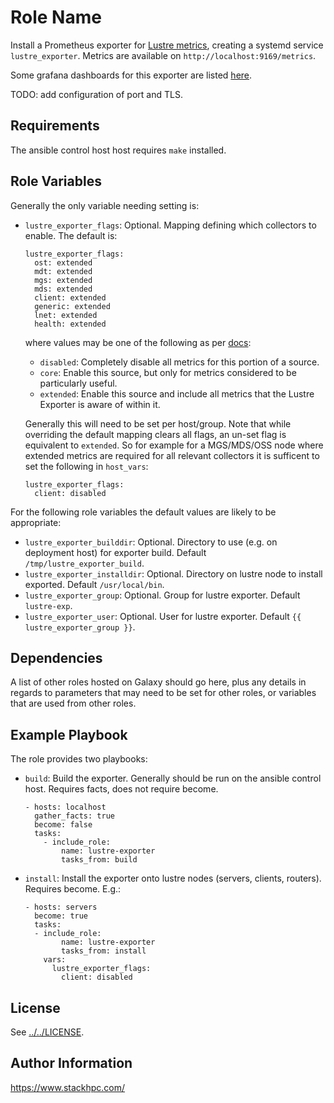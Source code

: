 Role Name
=========

Install a Prometheus exporter for [Lustre metrics](https://github.com/HewlettPackard/lustre_exporter), creating a systemd service `lustre_exporter`. Metrics are available on `http://localhost:9169/metrics`.

Some grafana dashboards for this exporter are listed [here](https://github.com/HewlettPackard/lustre_exporter/issues/45#issuecomment-454393303).

TODO: add configuration of port and TLS.

Requirements
------------

The ansible control host host requires `make` installed.

Role Variables
--------------

Generally the only variable needing setting is:

- `lustre_exporter_flags`: Optional. Mapping defining which collectors to enable. The default is:

      lustre_exporter_flags:
        ost: extended
        mdt: extended
        mgs: extended
        mds: extended
        client: extended
        generic: extended
        lnet: extended
        health: extended

  where values may be one of the following as per [docs](https://github.com/HewlettPackard/lustre_exporter#flags):
    - `disabled`: Completely disable all metrics for this portion of a source.
    - `core`: Enable this source, but only for metrics considered to be particularly useful.
    - `extended`: Enable this source and include all metrics that the Lustre Exporter is aware of within it.

  Generally this will need to be set per host/group. Note that while overriding the default mapping clears all flags, an un-set flag is equivalent to `extended`. So for example for a MGS/MDS/OSS 
  node where extended metrics are required for all relevant collectors it is sufficent to set the following in `host_vars`:
  
      lustre_exporter_flags:
        client: disabled

For the following role variables the default values are likely to be appropriate:
- `lustre_exporter_builddir`: Optional. Directory to use (e.g. on deployment host) for exporter build. Default `/tmp/lustre_exporter_build`.
- `lustre_exporter_installdir`: Optional. Directory on lustre node to install exported. Default `/usr/local/bin`.
- `lustre_exporter_group`: Optional. Group for lustre exporter. Default `lustre-exp`.
- `lustre_exporter_user`: Optional. User for lustre exporter. Default `{{ lustre_exporter_group }}`.

Dependencies
------------

A list of other roles hosted on Galaxy should go here, plus any details in regards to parameters that may need to be set for other roles, or variables that are used from other roles.

Example Playbook
----------------

The role provides two playbooks:

  - `build`: Build the exporter. Generally should be run on the ansible control host. Requires facts, does not require become.

        - hosts: localhost
          gather_facts: true
          become: false
          tasks:
            - include_role:
                name: lustre-exporter
                tasks_from: build

  - `install`: Install the exporter onto lustre nodes (servers, clients, routers). Requires become. E.g.:

        - hosts: servers
          become: true
          tasks:
          - include_role:
                name: lustre-exporter
                tasks_from: install
            vars:
              lustre_exporter_flags:
                client: disabled      

License
-------

See [../../LICENSE](../../LICENSE).

Author Information
------------------

https://www.stackhpc.com/

